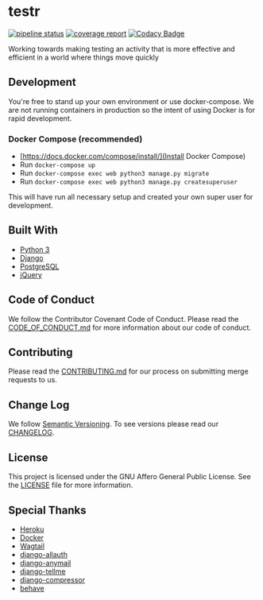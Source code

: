 # testr 

[![pipeline status](https://gitlab.com/evan-duncan/testr/badges/develop/pipeline.svg)](https://gitlab.com/evan-duncan/testr/commits/develop) [![coverage report](https://gitlab.com/evan-duncan/testr/badges/develop/coverage.svg)](https://gitlab.com/evan-duncan/testr/commits/develop) [![Codacy Badge](https://api.codacy.com/project/badge/Grade/1ef70155e57746aaa906a748971a1c2e)](https://www.codacy.com/app/evan.e.duncan/testr?utm_source=gitlab.com&amp;utm_medium=referral&amp;utm_content=pregression/testr&amp;utm_campaign=Badge_Grade)

Working towards making testing an activity that is more effective and efficient in a world where things move quickly


## Development
You're free to stand up your own environment or use docker-compose.
We are not running containers in production so the intent of using Docker
is for rapid development.

### Docker Compose (recommended)
* [https://docs.docker.com/compose/install/](Install Docker Compose)
* Run `docker-compose up`
* Run `docker-compose exec web python3 manage.py migrate`
* Run `docker-compose exec web python3 manage.py createsuperuser`

This will have run all necessary setup and created your own super user for development.

## Built With
* [Python 3](https://www.python.org/)
* [Django](https://www.djangoproject.com/)
* [PostgreSQL](https://www.postgresql.org/)
* [jQuery](https://jquery.com/)

## Code of Conduct
We follow the Contributor Covenant Code of Conduct. Please read the [CODE_OF_CONDUCT.md](CODE_OF_CONDUCT.md) for more information about our code of conduct.

## Contributing
Please read the [CONTRIBUTING.md](CONTRIBUTING.md) for our process on submitting merge requests to us.

## Change Log
We follow [Semantic Versioning](https://semver.org/). To see versions please read our [CHANGELOG](CHANGELOG).

## License
This project is licensed under the GNU Affero General Public License. See the [LICENSE](LICENSE) file for more information.

## Special Thanks
* [Heroku](https://www.heroku.com/)
* [Docker](https://www.docker.com/)
* [Wagtail](https://wagtail.io/)
* [django-allauth](https://github.com/pennersr/django-allauth)
* [django-anymail](https://github.com/anymail/django-anymail)
* [django-tellme](https://github.com/ludrao/django-tellme)
* [django-compressor](https://github.com/django-compressor/django-compressor)
* [behave](https://github.com/behave/behave)
